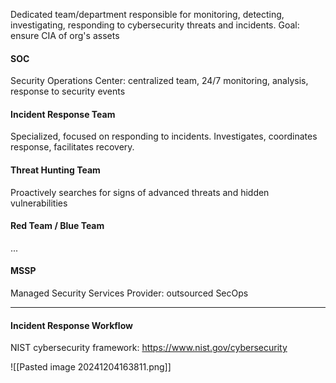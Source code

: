 Dedicated team/department responsible for monitoring, detecting, investigating, responding to cybersecurity threats and incidents. Goal: ensure CIA of org's assets

#### SOC
Security Operations Center: centralized team, 24/7 monitoring, analysis, response to security events
#### Incident Response Team
Specialized, focused on responding to incidents. Investigates, coordinates response, facilitates recovery.
#### Threat Hunting Team
Proactively searches for signs of advanced threats and hidden vulnerabilities
#### Red Team / Blue Team
...
#### MSSP
Managed Security Services Provider: outsourced SecOps
___

#### Incident Response Workflow
NIST cybersecurity framework: https://www.nist.gov/cybersecurity

![[Pasted image 20241204163811.png]]

